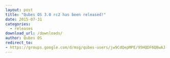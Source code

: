 ```yaml
---
layout: post
title: "Qubes OS 3.0 rc2 has been released!"
date: 2015-07-31
categories:
  - releases
download_url: /downloads/
author: Qubes OS
redirect_to:
- https://groups.google.com/d/msg/qubes-users/jw9CdQepMPE/95HQDF6QBwAJ
---
```

